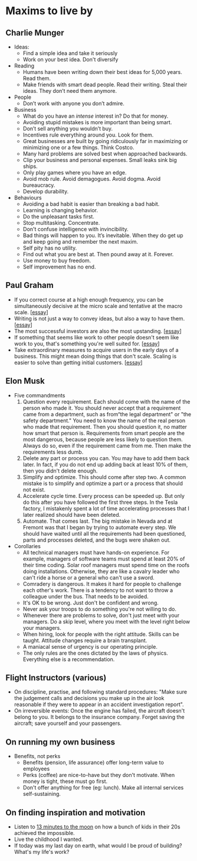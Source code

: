 # Maxims to live by

## Charlie Munger

- Ideas:
  - Find a simple idea and take it seriously
  - Work on your best idea. Don't diversify
- Reading
  - Humans have been writing down their best ideas for 5,000 years. Read them.
  - Make friends with smart dead people. Read their writing. Steal their ideas. They don’t need them anymore.
- People
  - Don’t work with anyone you don’t admire.
- Business
  - What do you have an *intense* interest in? Do that for money.
  - Avoiding stupid mistakes is more important than being smart.
  - Don’t sell anything you wouldn’t buy.
  - Incentives rule everything around you. Look for them.
  - Great businesses are built by going ridiculously far in maximizing or minimizing one or a few things. Think Costco.
  - Many hard problems are solved best when approached backwards.
  - Clip your business and personal expenses. Small leaks sink big ships.
  - Only play games where you have an edge.
  - Avoid mob rule. Avoid demagogues. Avoid dogma. Avoid bureaucracy.
  - Develop durability.
- Behaviours
  - Avoiding a bad habit is easier than breaking a bad habit.
  - Learning is changing behavior.
  - Do the unpleasant tasks first.
  - Stop multitasking. Concentrate.
  - Don't confuse intelligence with invincibility.
  - Bad things will happen to you. It’s inevitable. When they do get up and keep going and remember the next maxim.
  - Self pity has no utility.  
  - Find out what you are best at. Then pound away at it. Forever.
  - Use money to buy freedom.
  - Self improvement has no end.

## Paul Graham

- If you correct course at a high enough frequency, you can be simultaneously decisive at the micro scale and tentative at the macro scale. [[essay](https://www.paulgraham.com/users.html)]
- Writing is not just a way to convey ideas, but also a way to have them. [[essay](https://www.paulgraham.com/read.html)]
- The most successful investors are also the most upstanding. [[essay](https://www.paulgraham.com/ronco.html)]
- If something that seems like work to other people doesn't seem like work to you, that's something you're well suited for. [[essay](https://www.paulgraham.com/work.html)]
- Take extraordinary measures to acquire users in the early days of a business. This might mean doing things that don't scale. Scaling is easier to solve than getting initial customers. [[essay](https://www.paulgraham.com/ds.html)]

## Elon Musk

- Five commandments
  1. Question every requirement. Each should come with the name of the person who made it. You should never accept that a requirement came from a department, such as from“the legal department" or "the safety department." You need to know the name of the real person who made that requirement. Then you should question it, no matter how smart that person is. Requirements from smart people are the most dangerous, because people are less likely to question them. Always do so, even if the requirement came from me. Then make the requirements less dumb.
  2. Delete any part or process you can. You may have to add them back later. In fact, if you do not end up adding back at least 10% of them, then you didn't delete enough.
  3. Simplify and optimize. This should come after step two. A common mistake is to simplify and optimize a part or a process that should not exist.
  4. Accelerate cycle time. Every process can be speeded up. But only do this after you have followed the first three steps. In the Tesla factory, I mistakenly spent a lot of time accelerating processes that I later realized should have been deleted.
  5. Automate. That comes last. The big mistake in Nevada and at Fremont was that I began by trying to automate every step. We should have waited until all the requirements had been questioned, parts and processes deleted, and the bugs were shaken out.
- Corollaries
  - All technical managers must have hands-on experience. For example, managers of software teams must spend at least 20% of their time coding. Solar roof managers must spend time on the roofs doing installations. Otherwise, they are like a cavalry leader who can't ride a horse or a general who can't use a sword.
  - Comradery is dangerous. It makes it hard for people to challenge each other's work. There is a tendency to not want to throw a colleague under the bus. That needs to be avoided.
  - It's OK to be wrong. Just don't be confident and wrong.
  - Never ask your troops to do something you're not willing to do.
  - Whenever there are problems to solve, don't just meet with your managers. Do a skip level, where you meet with the level right below your managers.
  - When hiring, look for people with the right attitude. Skills can be taught. Attitude changes require a brain transplant.
  - A maniacal sense of urgency is our operating principle.
  - The only rules are the ones dictated by the laws of physics. Everything else is a recommendation.

## Flight Instructors (various)

- On discipline, practise, and following standard procedures: "Make sure the judgement calls and decisions you make up in the air look reasonable if they were to appear in an accident investigation report".
- On irreversible events: Once the engine has failed, the aircraft doesn't belong to you. It belongs to the insurance company. Forget saving the aircraft; save yourself and your passengers.

## On running my own business

- Benefits, not perks
  - Benefits (pension, life assurance) offer long-term value to employees
  - Perks (coffee) are nice-to-have but they don't motivate. When money is tight, these must go first.
  - Don't offer anything for free (eg: lunch). Make all internal services self-sustaining.

## On finding inspiration and motivation

- Listen to [13 minutes to the moon](https://www.bbc.co.uk/programmes/w13xttx2) on how a bunch of kids in their 20s achieved the impossible.
- Live the childhood I wanted.
- If today was my last day on earth, what would I be proud of building? What's my life's work?
